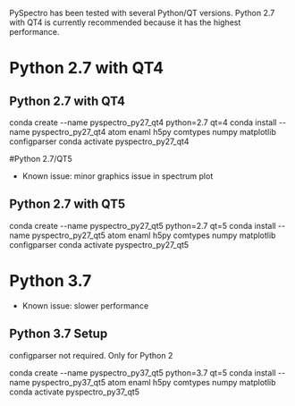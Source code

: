 
PySpectro has been tested with several Python/QT versions.  Python 2.7 with QT4 is currently recommended because it has the highest performance.

# Python 2.7 with QT4 

## Python 2.7 with QT4
conda create --name pyspectro_py27_qt4 python=2.7 qt=4
conda install --name pyspectro_py27_qt4 atom enaml h5py comtypes numpy  matplotlib configparser
conda activate pyspectro_py27_qt4

#Python 2.7/QT5

- Known issue: minor graphics issue in spectrum plot

## Python 2.7 with QT5
conda create --name pyspectro_py27_qt5 python=2.7 qt=5
conda install --name pyspectro_py27_qt5 atom enaml h5py comtypes numpy  matplotlib configparser
conda activate pyspectro_py27_qt5

# Python 3.7

- Known issue: slower performance

## Python 3.7 Setup

configparser not required.  Only for Python 2

conda create --name pyspectro_py37_qt5 python=3.7 qt=5
conda install --name pyspectro_py37_qt5 atom enaml h5py comtypes numpy  matplotlib
conda activate pyspectro_py37_qt5

